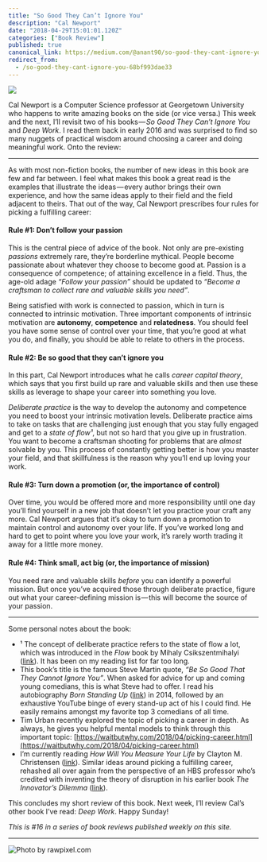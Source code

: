 ```yaml
---
title: "So Good They Can’t Ignore You"
description: "Cal Newport"
date: "2018-04-29T15:01:01.120Z"
categories: ["Book Review"]
published: true
canonical_link: https://medium.com/@anant90/so-good-they-cant-ignore-you-68bf993dae33
redirect_from:
  - /so-good-they-cant-ignore-you-68bf993dae33
---
```


![](/assets/blog/so-good-they-cant-ignore-you/asset-1.jpeg)

Cal Newport is a Computer Science professor at Georgetown University who happens to write amazing books on the side (or vice versa.) This week and the next, I’ll revisit two of his books — *So Good They Can’t Ignore You* and _Deep Work_. I read them back in early 2016 and was surprised to find so many nuggets of practical wisdom around choosing a career and doing meaningful work. Onto the review:

---

As with most non-fiction books, the number of new ideas in this book are few and far between. I feel what makes this book a great read is the examples that illustrate the ideas — every author brings their own experience, and how the same ideas apply to their field and the field adjacent to theirs. That out of the way, Cal Newport prescribes four rules for picking a fulfilling career:

#### Rule #1: Don’t follow your passion

This is the central piece of advice of the book. Not only are pre-existing _passions_ extremely rare, they’re borderline mythical. People become passionate about whatever they choose to become good at. Passion is a consequence of competence; of attaining excellence in a field. Thus, the age-old adage _“Follow your passion”_ should be updated to _“Become a craftsman to collect rare and valuable skills you need”_.

Being satisfied with work is connected to passion, which in turn is connected to intrinsic motivation. Three important components of intrinsic motivation are **autonomy**, **competence** and **relatedness**. You should feel you have some sense of control over your time, that you’re good at what you do, and finally, you should be able to relate to others in the process.

#### Rule #2: Be so good that they can’t ignore you

In this part, Cal Newport introduces what he calls _career capital theory_, which says that you first build up rare and valuable skills and then use these skills as leverage to shape your career into something you love.

_Deliberate practice_ is the way to develop the autonomy and competence you need to boost your intrinsic motivation levels. Deliberate practice aims to take on tasks that are challenging just enough that you stay fully engaged and get to a _state of flow¹_, but not so hard that you give up in frustration. You want to become a craftsman shooting for problems that are _almost_ solvable by you. This process of constantly getting better is how you master your field, and that skillfulness is the reason why you’ll end up loving your work.

#### Rule #3: Turn down a promotion (or, the importance of control)

Over time, you would be offered more and more responsibility until one day you’ll find yourself in a new job that doesn’t let you practice your craft any more. Cal Newport argues that it’s okay to turn down a promotion to maintain control and autonomy over your life. If you’ve worked long and hard to get to point where you love your work, it’s rarely worth trading it away for a little more money.

#### Rule #4: Think small, act big (or, the importance of mission)

You need rare and valuable skills _before_ you can identify a powerful mission. But once you’ve acquired those through deliberate practice, figure out what your career-defining mission is — this will become the source of your passion.

---

Some personal notes about the book:

- ¹ The concept of deliberate practice refers to the state of flow a lot, which was introduced in the _Flow_ book by Mihaly Csikszentmihalyi ([link](https://smile.amazon.com/dp/0060920432?tag=marandsblo-20&camp=0&creative=0&linkCode=as1&creativeASIN=0060920432&adclass=1YPJ51PQ4NMETWMDDBWQ&)). It has been on my reading list for far too long.
- This book’s title is the famous Steve Martin quote, _“Be So Good That They Cannot Ignore You”_. When asked for advice for up and coming young comedians, this is what Steve had to offer. I read his autobiography _Born Standing Up_ ([link](https://smile.amazon.com/Born-Standing-Up-Comics-Life/dp/1416553657)) in 2014, followed by an exhaustive YouTube binge of every stand-up act of his I could find. He easily remains amongst my favorite top 3 comedians of all time.
- Tim Urban recently explored the topic of picking a career in depth. As always, he gives you helpful mental models to think through this important topic: [https://waitbutwhy.com/2018/04/picking-career.html](https://waitbutwhy.com/2018/04/picking-career.html)
- I’m currently reading _How Will You Measure Your Life_ by Clayton M. Christensen ([link](https://smile.amazon.com/How-Will-Measure-Your-Life/dp/0062102419)). Similar ideas around picking a fulfilling career, rehashed all over again from the perspective of an HBS professor who’s credited with inventing the theory of disruption in his earlier book _The Innovator’s Dilemma_ ([link](https://smile.amazon.com/Innovators-Dilemma-Revolutionary-Change-Business/dp/0062060244)).

This concludes my short review of this book. Next week, I’ll review Cal’s other book I’ve read: _Deep Work_. Happy Sunday!

_This is #16 in a series of book reviews published weekly on this site._

---

![Photo by [rawpixel.com](https://unsplash.com/@rawpixel)](/assets/blog/so-good-they-cant-ignore-you/asset-2.png)
